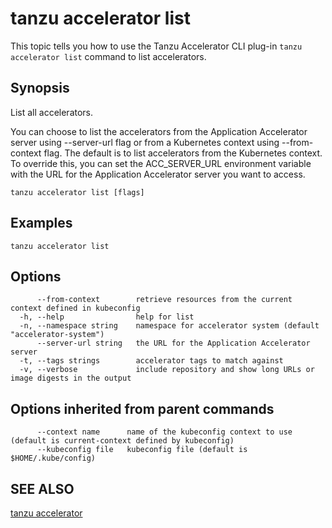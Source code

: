 # tanzu accelerator list

This topic tells you how to use the Tanzu Accelerator CLI plug-in `tanzu accelerator list`
command to list accelerators.

## Synopsis

List all accelerators.

You can choose to list the accelerators from the Application Accelerator server using --server-url flag
or from a Kubernetes context using --from-context flag. The default is to list accelerators from the
Kubernetes context. To override this, you can set the ACC_SERVER_URL environment variable with the URL for the Application Accelerator server you want to access.

```console
tanzu accelerator list [flags]
```

## Examples

```console
tanzu accelerator list
```

## Options

```console
      --from-context        retrieve resources from the current context defined in kubeconfig
  -h, --help                help for list
  -n, --namespace string    namespace for accelerator system (default "accelerator-system")
      --server-url string   the URL for the Application Accelerator server
  -t, --tags strings        accelerator tags to match against
  -v, --verbose             include repository and show long URLs or image digests in the output
```

## Options inherited from parent commands

```console
      --context name      name of the kubeconfig context to use (default is current-context defined by kubeconfig)
      --kubeconfig file   kubeconfig file (default is $HOME/.kube/config)
```

## SEE ALSO

[tanzu accelerator](tanzu_accelerator.md)
